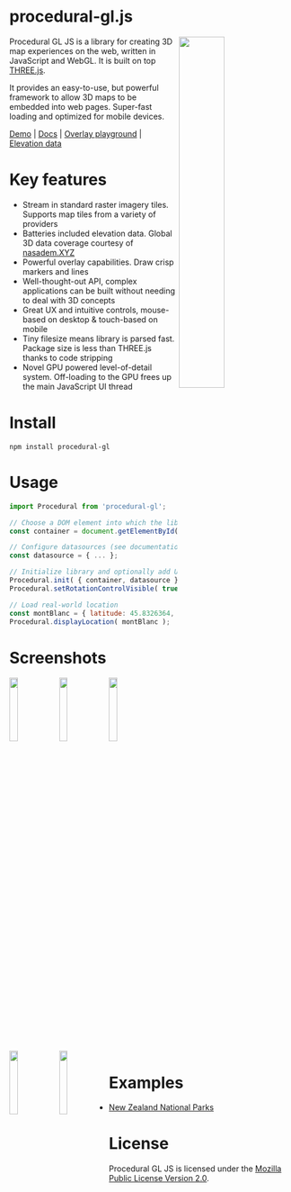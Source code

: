 procedural-gl.js
================

<img src="https://raw.githubusercontent.com/felixpalmer/procedural-gl-js/main/screenshots/title.jpg" width="40%" align="right" />

Procedural GL JS is a library for creating 3D map experiences on the web, written in JavaScript and WebGL. It is built on top [THREE.js](https://github.com/mrdoob/three.js).

It provides an easy-to-use, but powerful framework to allow 3D maps to be embedded into web pages. Super-fast loading and optimized for mobile devices.

[Demo](https://felixpalmer.github.io/procedural-gl-js/) | [Docs](https://felixpalmer.github.io/procedural-gl-js/docs/) | [Overlay playground](https://felixpalmer.github.io/procedural-gl-js/docs/overlays.html) | [Elevation data](https://www.nasadem.xyz)

Key features
============

- Stream in standard raster imagery tiles. Supports map tiles from a variety of providers
- Batteries included elevation data. Global 3D data coverage courtesy of [nasadem.XYZ](https://www.nasadem.xyz)
- Powerful overlay capabilities. Draw crisp markers and lines
- Well-thought-out API, complex applications can be built without needing to deal with 3D concepts
- Great UX and intuitive controls, mouse-based on desktop & touch-based on mobile
- Tiny filesize means library is parsed fast. Package size is less than THREE.js thanks to code stripping
- Novel GPU powered level-of-detail system. Off-loading to the GPU frees up the main JavaScript UI thread

Install
=======

    npm install procedural-gl

Usage
=====

```javascript
import Procedural from 'procedural-gl';

// Choose a DOM element into which the library should render
const container = document.getElementById( 'container' );

// Configure datasources (see documentation for details)
const datasource = { ... };

// Initialize library and optionally add UI controls
Procedural.init( { container, datasource } );
Procedural.setRotationControlVisible( true );

// Load real-world location
const montBlanc = { latitude: 45.8326364, longitude: 6.8564201 };
Procedural.displayLocation( montBlanc );
```

Screenshots
===========
<p>
<img src="https://raw.githubusercontent.com/felixpalmer/procedural-gl-js/main/screenshots/1.jpg" width="17%" >
<img src="https://raw.githubusercontent.com/felixpalmer/procedural-gl-js/main/screenshots/2.jpg" width="17%" align="left" />
<img src="https://raw.githubusercontent.com/felixpalmer/procedural-gl-js/main/screenshots/3.jpg" width="17%" align="left" />
<img src="https://raw.githubusercontent.com/felixpalmer/procedural-gl-js/main/screenshots/4.jpg" width="17%" align="left" />
<img src="https://raw.githubusercontent.com/felixpalmer/procedural-gl-js/main/screenshots/5.jpg" width="17%" align="left" />
</p>

Examples
========

- [New Zealand National Parks](https://github.com/felixpalmer/new-zealand-3d/)

License
=======

Procedural GL JS is licensed under the [Mozilla Public License Version 2.0](https://www.mozilla.org/en-US/MPL/2.0/).
